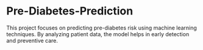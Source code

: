 # Pre-Diabetes-Prediction
This project focuses on predicting pre-diabetes risk using machine learning techniques. By analyzing patient data, the model helps in early detection and preventive care.
